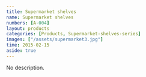 ```yaml
---
title: Supermarket shelves
name: Supermarket shelves
numbers: [A-004]
layout: products
categories: [Products, Supermarket-shelves-series]
images: ["/assets/supermarket3.jpg"]
time: 2015-02-15
aside: true
---
```


No description.

